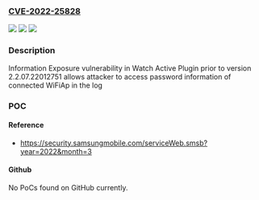 ### [CVE-2022-25828](https://cve.mitre.org/cgi-bin/cvename.cgi?name=CVE-2022-25828)
![](https://img.shields.io/static/v1?label=Product&message=Watch%20Active%20PlugIn&color=blue)
![](https://img.shields.io/static/v1?label=Version&message=-%3C%202.2.07.22012751%20&color=brighgreen)
![](https://img.shields.io/static/v1?label=Vulnerability&message=CWE-200%3A%20%20%20Exposure%20of%20Sensitive%20Information%20to%20an%20Unauthorized%20Actor&color=brighgreen)

### Description

Information Exposure vulnerability in Watch Active Plugin prior to version 2.2.07.22012751 allows attacker to access password information of connected WiFiAp in the log

### POC

#### Reference
- https://security.samsungmobile.com/serviceWeb.smsb?year=2022&month=3

#### Github
No PoCs found on GitHub currently.

